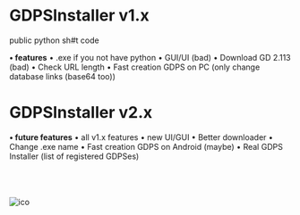 # GDPSInstaller v1.x
public python sh#t code

**• features**
• .exe if you not have python
• GUI/UI (bad)
• Download GD 2.113 (bad)
• Check URL length
• Fast creation GDPS on PC (only change database links (base64 too))

# GDPSInstaller v2.x

**• future features**
• all v1.x features
• new UI/GUI
• Better downloader
• Change .exe name
• Fast creation GDPS on Android (maybe)
• Real GDPS Installer (list of registered GDPSes)

<br><br><br><img src="https://github.com/GDenisC/GDPSInstaller/blob/latest/gdpsico.ico" alt="ico"><br>
